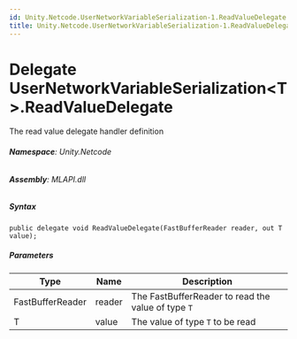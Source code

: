 ```yaml
---
id: Unity.Netcode.UserNetworkVariableSerialization-1.ReadValueDelegate
title: Unity.Netcode.UserNetworkVariableSerialization-1.ReadValueDelegate
---
```


# Delegate UserNetworkVariableSerialization\<T\>.ReadValueDelegate


The read value delegate handler definition






###### **Namespace**: Unity.Netcode

###### **Assembly**: MLAPI.dll

##### Syntax


``` lang-csharp
public delegate void ReadValueDelegate(FastBufferReader reader, out T value);
```



##### Parameters

| Type             | Name   | Description                                        |
|------------------|--------|----------------------------------------------------|
| FastBufferReader | reader | The FastBufferReader to read the value of type `T` |
| T                | value  | The value of type `T` to be read                   |



